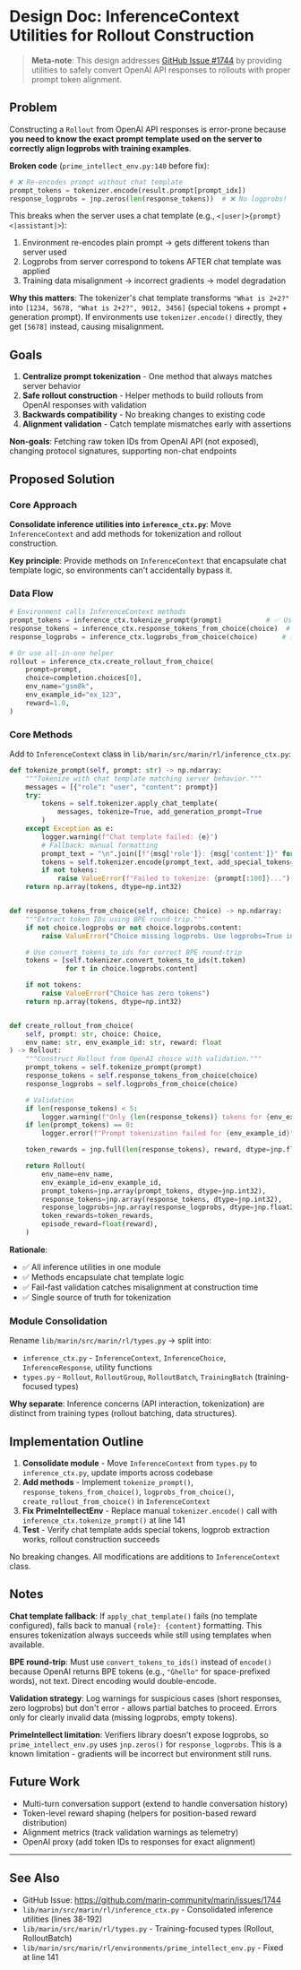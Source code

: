 # Design Doc: InferenceContext Utilities for Rollout Construction

> **Meta-note**: This design addresses [GitHub Issue #1744](https://github.com/marin-community/marin/issues/1744) by providing utilities to safely convert OpenAI API responses to rollouts with proper prompt token alignment.

## Problem

Constructing a `Rollout` from OpenAI API responses is error-prone because **you need to know the exact prompt template used on the server to correctly align logprobs with training examples**.

**Broken code** (`prime_intellect_env.py:140` before fix):

```python
# ❌ Re-encodes prompt without chat template
prompt_tokens = tokenizer.encode(result.prompt[prompt_idx])
response_logprobs = jnp.zeros(len(response_tokens))  # ❌ No logprobs!
```

This breaks when the server uses a chat template (e.g., `<|user|>{prompt}<|assistant|>`):
1. Environment re-encodes plain prompt → gets different tokens than server used
2. Logprobs from server correspond to tokens AFTER chat template was applied
3. Training data misalignment → incorrect gradients → model degradation

**Why this matters**: The tokenizer's chat template transforms `"What is 2+2?"` into `[1234, 5678, "What is 2+2?", 9012, 3456]` (special tokens + prompt + generation prompt). If environments use `tokenizer.encode()` directly, they get `[5678]` instead, causing misalignment.

## Goals

1. **Centralize prompt tokenization** - One method that always matches server behavior
2. **Safe rollout construction** - Helper methods to build rollouts from OpenAI responses with validation
3. **Backwards compatibility** - No breaking changes to existing code
4. **Alignment validation** - Catch template mismatches early with assertions

**Non-goals**: Fetching raw token IDs from OpenAI API (not exposed), changing protocol signatures, supporting non-chat endpoints

## Proposed Solution

### Core Approach

**Consolidate inference utilities into `inference_ctx.py`**: Move `InferenceContext` and add methods for tokenization and rollout construction.

**Key principle**: Provide methods on `InferenceContext` that encapsulate chat template logic, so environments can't accidentally bypass it.

### Data Flow

```python
# Environment calls InferenceContext methods
prompt_tokens = inference_ctx.tokenize_prompt(prompt)           # ✅ Uses chat template
response_tokens = inference_ctx.response_tokens_from_choice(choice)  # ✅ Extracts from API
response_logprobs = inference_ctx.logprobs_from_choice(choice)      # ✅ Extracts logprobs

# Or use all-in-one helper
rollout = inference_ctx.create_rollout_from_choice(
    prompt=prompt,
    choice=completion.choices[0],
    env_name="gsm8k",
    env_example_id="ex_123",
    reward=1.0,
)
```

### Core Methods

Add to `InferenceContext` class in `lib/marin/src/marin/rl/inference_ctx.py`:

```python
def tokenize_prompt(self, prompt: str) -> np.ndarray:
    """Tokenize with chat template matching server behavior."""
    messages = [{"role": "user", "content": prompt}]
    try:
        tokens = self.tokenizer.apply_chat_template(
            messages, tokenize=True, add_generation_prompt=True
        )
    except Exception as e:
        logger.warning(f"Chat template failed: {e}")
        # Fallback: manual formatting
        prompt_text = "\n".join([f"{msg['role']}: {msg['content']}" for msg in messages])
        tokens = self.tokenizer.encode(prompt_text, add_special_tokens=True)
        if not tokens:
            raise ValueError(f"Failed to tokenize: {prompt[:100]}...") from None
    return np.array(tokens, dtype=np.int32)


def response_tokens_from_choice(self, choice: Choice) -> np.ndarray:
    """Extract token IDs using BPE round-trip."""
    if not choice.logprobs or not choice.logprobs.content:
        raise ValueError("Choice missing logprobs. Use logprobs=True in API call.")

    # Use convert_tokens_to_ids for correct BPE round-trip
    tokens = [self.tokenizer.convert_tokens_to_ids(t.token)
              for t in choice.logprobs.content]

    if not tokens:
        raise ValueError("Choice has zero tokens")
    return np.array(tokens, dtype=np.int32)


def create_rollout_from_choice(
    self, prompt: str, choice: Choice,
    env_name: str, env_example_id: str, reward: float
) -> Rollout:
    """Construct Rollout from OpenAI choice with validation."""
    prompt_tokens = self.tokenize_prompt(prompt)
    response_tokens = self.response_tokens_from_choice(choice)
    response_logprobs = self.logprobs_from_choice(choice)

    # Validation
    if len(response_tokens) < 5:
        logger.warning(f"Only {len(response_tokens)} tokens for {env_example_id}")
    if len(prompt_tokens) == 0:
        logger.error(f"Prompt tokenization failed for {env_example_id}")

    token_rewards = jnp.full(len(response_tokens), reward, dtype=jnp.float32)

    return Rollout(
        env_name=env_name,
        env_example_id=env_example_id,
        prompt_tokens=jnp.array(prompt_tokens, dtype=jnp.int32),
        response_tokens=jnp.array(response_tokens, dtype=jnp.int32),
        response_logprobs=jnp.array(response_logprobs, dtype=jnp.float32),
        token_rewards=token_rewards,
        episode_reward=float(reward),
    )
```

**Rationale**:
- ✅ All inference utilities in one module
- ✅ Methods encapsulate chat template logic
- ✅ Fail-fast validation catches misalignment at construction time
- ✅ Single source of truth for tokenization

### Module Consolidation

Rename `lib/marin/src/marin/rl/types.py` → split into:
- `inference_ctx.py` - `InferenceContext`, `InferenceChoice`, `InferenceResponse`, utility functions
- `types.py` - `Rollout`, `RolloutGroup`, `RolloutBatch`, `TrainingBatch` (training-focused types)

**Why separate**: Inference concerns (API interaction, tokenization) are distinct from training types (rollout batching, data structures).

## Implementation Outline

1. **Consolidate module** - Move `InferenceContext` from `types.py` to `inference_ctx.py`, update imports across codebase
2. **Add methods** - Implement `tokenize_prompt()`, `response_tokens_from_choice()`, `logprobs_from_choice()`, `create_rollout_from_choice()` in `InferenceContext`
3. **Fix PrimeIntellectEnv** - Replace manual `tokenizer.encode()` call with `inference_ctx.tokenize_prompt()` at line 141
4. **Test** - Verify chat template adds special tokens, logprob extraction works, rollout construction succeeds

No breaking changes. All modifications are additions to `InferenceContext` class.

## Notes

**Chat template fallback**: If `apply_chat_template()` fails (no template configured), falls back to manual `{role}: {content}` formatting. This ensures tokenization always succeeds while still using templates when available.

**BPE round-trip**: Must use `convert_tokens_to_ids()` instead of `encode()` because OpenAI returns BPE tokens (e.g., `"Ġhello"` for space-prefixed words), not text. Direct encoding would double-encode.

**Validation strategy**: Log warnings for suspicious cases (short responses, zero logprobs) but don't error - allows partial batches to proceed. Errors only for clearly invalid data (missing logprobs, empty tokens).

**PrimeIntellect limitation**: Verifiers library doesn't expose logprobs, so `prime_intellect_env.py` uses `jnp.zeros()` for `response_logprobs`. This is a known limitation - gradients will be incorrect but environment still runs.

## Future Work

- Multi-turn conversation support (extend to handle conversation history)
- Token-level reward shaping (helpers for position-based reward distribution)
- Alignment metrics (track validation warnings as telemetry)
- OpenAI proxy (add token IDs to responses for exact alignment)

---

## See Also

- GitHub Issue: https://github.com/marin-community/marin/issues/1744
- `lib/marin/src/marin/rl/inference_ctx.py` - Consolidated inference utilities (lines 38-192)
- `lib/marin/src/marin/rl/types.py` - Training-focused types (Rollout, RolloutBatch)
- `lib/marin/src/marin/rl/environments/prime_intellect_env.py` - Fixed at line 141
